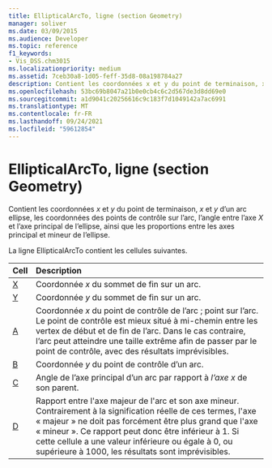 ```yaml
---
title: EllipticalArcTo, ligne (section Geometry)
manager: soliver
ms.date: 03/09/2015
ms.audience: Developer
ms.topic: reference
f1_keywords:
- Vis_DSS.chm3015
ms.localizationpriority: medium
ms.assetid: 7ceb30a8-1d05-feff-35d8-08a198784a27
description: Contient les coordonnées x et y du point de terminaison, x et y d’un arc ellipse, les coordonnées des points de contrôle sur l’arc, l’angle entre l’axe X et l’axe principal de l’ellipse, ainsi que les proportions entre les axes principal et mineur de l’ellipse.
ms.openlocfilehash: 53bc69b8047a21b0e0cb4c6c2d567de3d8dd69e0
ms.sourcegitcommit: a1d9041c20256616c9c183f7d1049142a7ac6991
ms.translationtype: MT
ms.contentlocale: fr-FR
ms.lasthandoff: 09/24/2021
ms.locfileid: "59612854"
---
```

# <a name="ellipticalarcto-row-geometry-section"></a>EllipticalArcTo, ligne (section Geometry)

Contient les coordonnées  *x*  et  *y*  du point de terminaison,  *x*  et  *y*  d’un arc ellipse, les coordonnées des points de contrôle sur l’arc, l’angle entre l’axe  *X*  et l’axe principal de l’ellipse, ainsi que les proportions entre les axes principal et mineur de l’ellipse. 
  
La ligne EllipticalArcTo contient les cellules suivantes.
  
|**Cell**|**Description**|
|:-----|:-----|
|[X](x-cell-geometry-section.md) <br/> |Coordonnée  *x*  du sommet de fin sur un arc.  <br/> |
|[Y](y-cell-geometry-section.md) <br/> |Coordonnée  *y*  du sommet de fin sur un arc.  <br/> |
|[A](a-cell-geometry-section.md) <br/> |Coordonnée  *x*  du point de contrôle de l’arc ; point sur l’arc. Le point de contrôle est mieux situé à mi-chemin entre les vertex de début et de fin de l’arc. Dans le cas contraire, l’arc peut atteindre une taille extrême afin de passer par le point de contrôle, avec des résultats imprévisibles.  <br/> |
|[B](b-cell-geometry-section.md) <br/> |Coordonnée  *y*  du point de contrôle d’un arc.  <br/> |
|[C](c-cell-geometry-section.md) <br/> |Angle de l’axe principal d’un arc par rapport à  *l’axe x*  de son parent.  <br/> |
|[D](d-cell-geometry-section.md) <br/> |Rapport entre l'axe majeur de l'arc et son axe mineur. Contrairement à la signification réelle de ces termes, l'axe « majeur » ne doit pas forcément être plus grand que l'axe « mineur ». Ce rapport peut donc être inférieur à 1. Si cette cellule a une valeur inférieure ou égale à 0, ou supérieure à 1000, les résultats sont imprévisibles.  <br/> |
   

